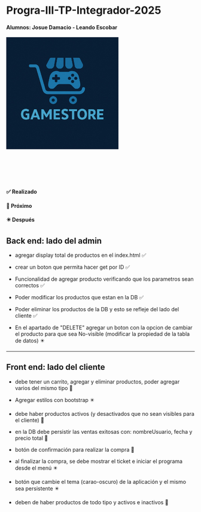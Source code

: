 # Progra-III-TP-Integrador-2025

#### Alumnos: Josue Damacio - Leando Escobar

<img src="src\public\img\logo-game-store.jpg" alt="Texto" width="300">

<br><br><br><br>


#### ✅ Realizado
#### 🔼 Próximo
#### ✴️ Después

## **Back end: lado del admin**

+ agregar display total de productos en el index.html ✅

+ crear un boton que permita hacer get por ID ✅

+ Funcionalidad de agregar producto verificando que los parametros sean correctos ✅

+ Poder modificar los productos que estan en la DB  ✅

+ Poder eliminar los productos de la DB y esto se refleje del lado del cliente ✅

+ En el apartado de "DELETE" agregar un boton con la opcion de cambiar el producto para que sea No-visible (modificar la propiedad de la tabla de datos) ✴️

***


## **Front end: lado del cliente**

+ debe tener un carrito, agregar y eliminar productos, poder agregar varios del mismo tipo 🔼

+ Agregar estilos con bootstrap ✴️

+ debe haber productos activos (y desactivados que no sean visibles para el cliente) 🔼

+ en la DB debe persistir las ventas exitosas con: nombreUsuario, fecha y precio total 🔼

+ botón de confirmación para realizar la compra 🔼

+ al finalizar la compra, se debe mostrar el ticket e iniciar el programa desde el menú ✴️

+ botón que cambie el tema (carao-oscuro) de la aplicación y el mismo sea persistente ✴️

+ deben de haber productos de todo tipo y activos e inactivos 🔼

